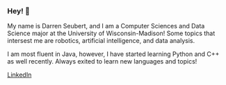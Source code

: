 ### Hey! 👋

My name is Darren Seubert, and I am a Computer Sciences and Data Science major at the University of Wisconsin-Madison!
Some topics that intersest me are robotics, artificial intelligence, and data analysis.

I am most fluent in Java, however, I have started learning Python and C++ as well recently. Always exited to learn new
languages and topics!

[LinkedIn](https://www.linkedin.com/in/darren-seubert-00204a173)

<!--
**DarrenSeubert/DarrenSeubert** is a ✨ _special_ ✨ repository because its `README.md` (this file) appears on your GitHub profile.

Here are some ideas to get you started:

- 🔭 I’m currently working on ...
- 🌱 I’m currently learning ...
- 👯 I’m looking to collaborate on ...
- 🤔 I’m looking for help with ...
- 💬 Ask me about ...
- 📫 How to reach me: ...
- 😄 Pronouns: ...
- ⚡ Fun fact: ...
-->
